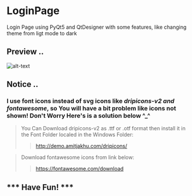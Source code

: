 # LoginPage
 Login Page using PyQt5 and QtDesigner with some features, like changing theme from ligt mode to dark

## **Preview ..**
![alt-text](https://github.com/Abdallah-Ibra/LoginPage\preview.gif)


## **Notice ..**
 ### I use font icons instead of svg icons like ***dripicons-v2 and fontawesome***, so You will have a bit problem like icons not shown! Don't Worry Here's is a solution below ^_^
 
 > You Can Download dripicons-v2 as .ttf or .otf format then install it in the Font Folder localed in the Windows Folder:
 >> http://demo.amitjakhu.com/dripicons/

> Download fontawesome icons from link below: 
>> https://fontawesome.com/download


## *** Have Fun! ***